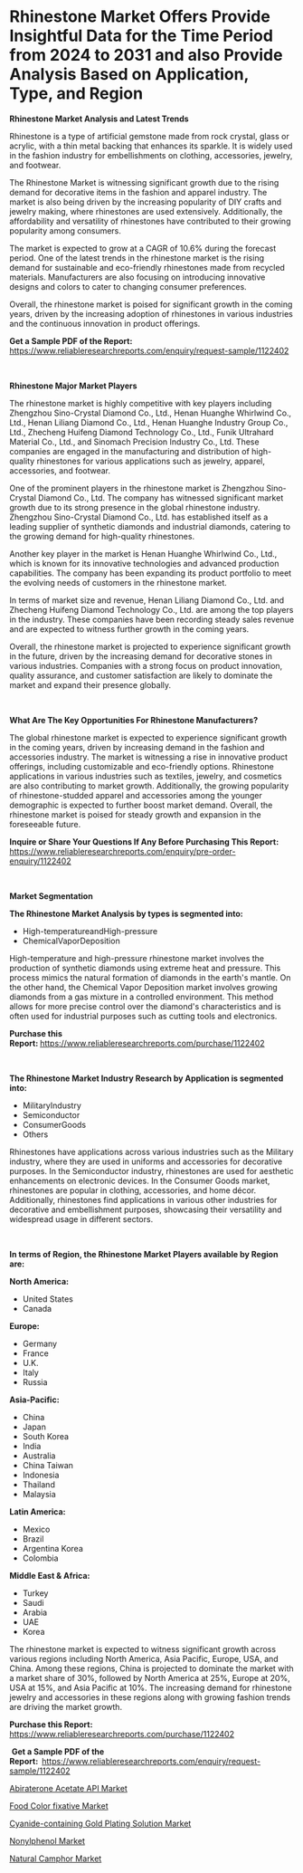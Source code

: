 <p><h1>Rhinestone Market Offers Provide Insightful Data for the Time Period from 2024 to 2031 and also Provide Analysis Based on Application, Type, and Region</h1></p><p><strong>Rhinestone Market Analysis and Latest Trends</strong></p>
<p><p>Rhinestone is a type of artificial gemstone made from rock crystal, glass or acrylic, with a thin metal backing that enhances its sparkle. It is widely used in the fashion industry for embellishments on clothing, accessories, jewelry, and footwear.</p><p>The Rhinestone Market is witnessing significant growth due to the rising demand for decorative items in the fashion and apparel industry. The market is also being driven by the increasing popularity of DIY crafts and jewelry making, where rhinestones are used extensively. Additionally, the affordability and versatility of rhinestones have contributed to their growing popularity among consumers.</p><p>The market is expected to grow at a CAGR of 10.6% during the forecast period. One of the latest trends in the rhinestone market is the rising demand for sustainable and eco-friendly rhinestones made from recycled materials. Manufacturers are also focusing on introducing innovative designs and colors to cater to changing consumer preferences.</p><p>Overall, the rhinestone market is poised for significant growth in the coming years, driven by the increasing adoption of rhinestones in various industries and the continuous innovation in product offerings.</p></p>
<p><strong>Get a Sample PDF of the Report:&nbsp;</strong> <a href="https://www.reliableresearchreports.com/enquiry/request-sample/1122402">https://www.reliableresearchreports.com/enquiry/request-sample/1122402</a></p>
<p>&nbsp;</p>
<p><strong>Rhinestone Major Market Players</strong></p>
<p><p>The rhinestone market is highly competitive with key players including Zhengzhou Sino-Crystal Diamond Co., Ltd., Henan Huanghe Whirlwind Co., Ltd., Henan Liliang Diamond Co., Ltd., Henan Huanghe Industry Group Co., Ltd., Zhecheng Huifeng Diamond Technology Co., Ltd., Funik Ultrahard Material Co., Ltd., and Sinomach Precision Industry Co., Ltd. These companies are engaged in the manufacturing and distribution of high-quality rhinestones for various applications such as jewelry, apparel, accessories, and footwear.</p><p>One of the prominent players in the rhinestone market is Zhengzhou Sino-Crystal Diamond Co., Ltd. The company has witnessed significant market growth due to its strong presence in the global rhinestone industry. Zhengzhou Sino-Crystal Diamond Co., Ltd. has established itself as a leading supplier of synthetic diamonds and industrial diamonds, catering to the growing demand for high-quality rhinestones.</p><p>Another key player in the market is Henan Huanghe Whirlwind Co., Ltd., which is known for its innovative technologies and advanced production capabilities. The company has been expanding its product portfolio to meet the evolving needs of customers in the rhinestone market.</p><p>In terms of market size and revenue, Henan Liliang Diamond Co., Ltd. and Zhecheng Huifeng Diamond Technology Co., Ltd. are among the top players in the industry. These companies have been recording steady sales revenue and are expected to witness further growth in the coming years.</p><p>Overall, the rhinestone market is projected to experience significant growth in the future, driven by the increasing demand for decorative stones in various industries. Companies with a strong focus on product innovation, quality assurance, and customer satisfaction are likely to dominate the market and expand their presence globally.</p></p>
<p>&nbsp;</p>
<p><strong>What Are The Key Opportunities For Rhinestone Manufacturers?</strong></p>
<p><p>The global rhinestone market is expected to experience significant growth in the coming years, driven by increasing demand in the fashion and accessories industry. The market is witnessing a rise in innovative product offerings, including customizable and eco-friendly options. Rhinestone applications in various industries such as textiles, jewelry, and cosmetics are also contributing to market growth. Additionally, the growing popularity of rhinestone-studded apparel and accessories among the younger demographic is expected to further boost market demand. Overall, the rhinestone market is poised for steady growth and expansion in the foreseeable future.</p></p>
<p><strong>Inquire or Share Your Questions If Any Before Purchasing This Report:</strong> <a href="https://www.reliableresearchreports.com/enquiry/pre-order-enquiry/1122402">https://www.reliableresearchreports.com/enquiry/pre-order-enquiry/1122402</a></p>
<p>&nbsp;</p>
<p><strong>Market Segmentation</strong></p>
<p><strong>The Rhinestone Market Analysis by types is segmented into:</strong></p>
<p><ul><li>High-temperatureandHigh-pressure</li><li>ChemicalVaporDeposition</li></ul></p>
<p><p>High-temperature and high-pressure rhinestone market involves the production of synthetic diamonds using extreme heat and pressure. This process mimics the natural formation of diamonds in the earth's mantle. On the other hand, the Chemical Vapor Deposition market involves growing diamonds from a gas mixture in a controlled environment. This method allows for more precise control over the diamond's characteristics and is often used for industrial purposes such as cutting tools and electronics.</p></p>
<p><strong>Purchase this Report:&nbsp;</strong><a href="https://www.reliableresearchreports.com/purchase/1122402">https://www.reliableresearchreports.com/purchase/1122402</a></p>
<p>&nbsp;</p>
<p><strong>The Rhinestone Market Industry Research by Application is segmented into:</strong></p>
<p><ul><li>MilitaryIndustry</li><li>Semiconductor</li><li>ConsumerGoods</li><li>Others</li></ul></p>
<p><p>Rhinestones have applications across various industries such as the Military industry, where they are used in uniforms and accessories for decorative purposes. In the Semiconductor industry, rhinestones are used for aesthetic enhancements on electronic devices. In the Consumer Goods market, rhinestones are popular in clothing, accessories, and home décor. Additionally, rhinestones find applications in various other industries for decorative and embellishment purposes, showcasing their versatility and widespread usage in different sectors.</p></p>
<p>&nbsp;</p>
<p><strong>In terms of Region, the Rhinestone Market Players available by Region are:</strong></p>
<p>
    <p> <strong> North America: </strong>
        <ul>
            <li>United States</li>
            <li>Canada</li>
        </ul>
        </p> 
    <p> <strong> Europe: </strong>
        <ul>
            <li>Germany</li>
            <li>France</li>
            <li>U.K.</li>
            <li>Italy</li>
            <li>Russia</li>
        </ul>
        </p> 
    <p> <strong> Asia-Pacific: </strong>
        <ul>
            <li>China</li>
            <li>Japan</li>
            <li>South Korea</li>
            <li>India</li>
            <li>Australia</li>
            <li>China Taiwan</li>
            <li>Indonesia</li>
            <li>Thailand</li>
            <li>Malaysia</li>
        </ul>
        </p> 
    <p> <strong> Latin America: </strong>
        <ul>
            <li>Mexico</li>
            <li>Brazil</li>
            <li>Argentina Korea</li>
            <li>Colombia</li>
        </ul>
        </p> 
    <p> <strong> Middle East & Africa: </strong>
        <ul>
            <li>Turkey</li>
            <li>Saudi</li>
            <li>Arabia</li>
            <li>UAE</li>
            <li>Korea</li>
        </ul>
    </p>
    </p>
<p><p>The rhinestone market is expected to witness significant growth across various regions including North America, Asia Pacific, Europe, USA, and China. Among these regions, China is projected to dominate the market with a market share of 30%, followed by North America at 25%, Europe at 20%, USA at 15%, and Asia Pacific at 10%. The increasing demand for rhinestone jewelry and accessories in these regions along with growing fashion trends are driving the market growth.</p></p>
<p><strong>Purchase this Report: </strong><a href="https://www.reliableresearchreports.com/purchase/1122402">https://www.reliableresearchreports.com/purchase/1122402</a></p>
<p>&nbsp;<strong>Get a Sample PDF of the Report:&nbsp;&nbsp;</strong><a href="https://www.reliableresearchreports.com/enquiry/request-sample/1122402">https://www.reliableresearchreports.com/enquiry/request-sample/1122402</a></p>
<p><strong></strong></p>
<p><p><a href="https://mire-aunt-385.notion.site/Abiraterone-Acetate-API-Market-Research-Report-Provides-Critical-Insights-that-can-help-Shape-Busine-ce899de09ac646c4ac509ea4070f0c09">Abiraterone Acetate API Market</a></p><p><a href="https://issuu.com/reportprime-2/docs/food-color-fixative-market-size-2030.pptx">Food Color fixative Market</a></p><p><a href="https://view.publitas.com/reportprime-1/cyanide-containing-gold-plating-solution-market-provides-detailed-segmentation-of-this-market-based-on-type-application-and-region-and-forecast-for-the-period-from-2023-2030/">Cyanide-containing Gold Plating Solution Market</a></p><p><a href="https://github.com/juancolorado15/Market-Research-Report-List-1/blob/main/nonylphenol-market.md">Nonylphenol Market</a></p><p><a href="https://github.com/dx0328/Market-Research-Report-List-1/blob/main/natural-camphor-market.md">Natural Camphor Market</a></p></p>